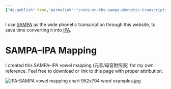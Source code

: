 ```yaml
---
{"dg-publish":true,"permalink":"/note-on-the-sampa-phonetic-transcription/","noteIcon":"2","created":"","updated":""}
---
```


I use [SAMPA](https://en.wikipedia.org/wiki/SAMPA) as the wide phonetic transcription through this website, to save time converting it into [IPA](https://en.wikipedia.org/wiki/International_Phonetic_Alphabet).

# SAMPA–IPA Mapping

I created this SAMPA–IPA vowel mapping (元音/母音對照表) for my own reference. Feel free to download or link to this page with proper attribution. 

![IPA-SAMPA vowel mapping chart 952x794 word examples.jpg](/img/user/_attachments/IPA-SAMPA%20vowel%20mapping%20chart%20952x794%20word%20examples.jpg)